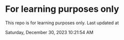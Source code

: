 # For learning purposes only
This repo is for learning purposes only.
Last updated at

Saturday, December 30, 2023 10:21:54 AM

